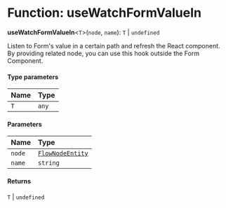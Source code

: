 # Function: useWatchFormValueIn

**useWatchFormValueIn**<`T`>(`node`, `name`): `T` | `undefined`

Listen to Form's value in a certain path and refresh the React component.
By providing related node, you can use this hook outside the Form Component.

#### Type parameters

| Name | Type |
| :------ | :------ |
| `T` | `any` |

#### Parameters

| Name | Type |
| :------ | :------ |
| `node` | [`FlowNodeEntity`](/auto-docs/free-layout-editor/classes/FlowNodeEntity-1.md) |
| `name` | `string` |

#### Returns

`T` | `undefined`
